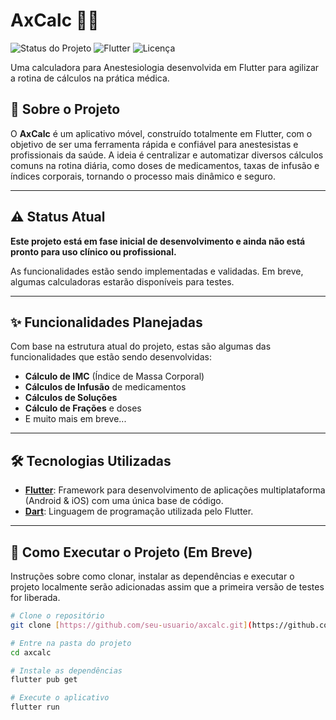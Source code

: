 # AxCalc 👨‍⚕️

![Status do Projeto](https://img.shields.io/badge/status-em%20desenvolvimento-yellow)
![Flutter](https://img.shields.io/badge/Flutter-02569B?style=for-the-badge&logo=flutter&logoColor=white)
![Licença](https://img.shields.io/badge/licen%C3%A7a-MIT-blue)

Uma calculadora para Anestesiologia desenvolvida em Flutter para agilizar a rotina de cálculos na prática médica.

## 📝 Sobre o Projeto

O **AxCalc** é um aplicativo móvel, construído totalmente em Flutter, com o objetivo de ser uma ferramenta rápida e confiável para anestesistas e profissionais da saúde. A ideia é centralizar e automatizar diversos cálculos comuns na rotina diária, como doses de medicamentos, taxas de infusão e índices corporais, tornando o processo mais dinâmico e seguro.

---

## ⚠️ Status Atual

**Este projeto está em fase inicial de desenvolvimento e ainda não está pronto para uso clínico ou profissional.**

As funcionalidades estão sendo implementadas e validadas. Em breve, algumas calculadoras estarão disponíveis para testes.

---

## ✨ Funcionalidades Planejadas

Com base na estrutura atual do projeto, estas são algumas das funcionalidades que estão sendo desenvolvidas:

* **Cálculo de IMC** (Índice de Massa Corporal)
* **Cálculos de Infusão** de medicamentos
* **Cálculos de Soluções**
* **Cálculo de Frações** e doses
* E muito mais em breve...

---

## 🛠️ Tecnologias Utilizadas

* **[Flutter](https://flutter.dev/)**: Framework para desenvolvimento de aplicações multiplataforma (Android & iOS) com uma única base de código.
* **[Dart](https://dart.dev/)**: Linguagem de programação utilizada pelo Flutter.

---

## 🚀 Como Executar o Projeto (Em Breve)

Instruções sobre como clonar, instalar as dependências e executar o projeto localmente serão adicionadas assim que a primeira versão de testes for liberada.

```bash
# Clone o repositório
git clone [https://github.com/seu-usuario/axcalc.git](https://github.com/seu-usuario/axcalc.git)

# Entre na pasta do projeto
cd axcalc

# Instale as dependências
flutter pub get

# Execute o aplicativo
flutter run